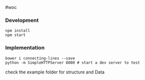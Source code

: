 #woc

### Development

```
npm install
npm start
```

### Implementation

```
bower i connecting-lines --save
python -m SimpleHTTPServer 8000 # start a dev server to test
```

check the example folder for structure and Data
